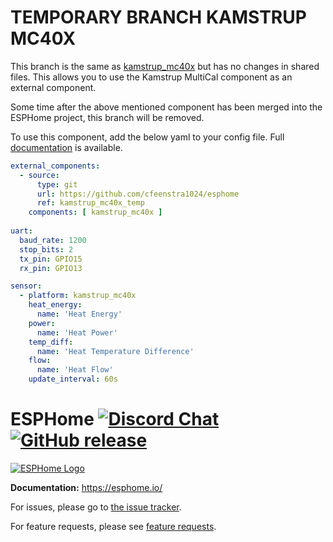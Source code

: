 # TEMPORARY BRANCH KAMSTRUP MC40X
This branch is the same as [kamstrup_mc40x](https://github.com/cfeenstra1024/esphome/tree/kamstrup_mc40x) but has no changes in shared files. This allows you to use the Kamstrup MultiCal component as an external component.

Some time after the above mentioned component has been merged into the ESPHome project, this branch will be removed.

To use this component, add the below yaml to your config file.
Full [documentation](https://deploy-preview-2551--esphome.netlify.app/components/sensor/kamstrup_mc40x.html) is available.

``` yaml
external_components:
  - source:
      type: git
      url: https://github.com/cfeenstra1024/esphome
      ref: kamstrup_mc40x_temp
    components: [ kamstrup_mc40x ]
    
uart:
  baud_rate: 1200
  stop_bits: 2
  tx_pin: GPIO15
  rx_pin: GPIO13

sensor:
  - platform: kamstrup_mc40x
    heat_energy:
      name: 'Heat Energy'
    power:
      name: 'Heat Power'
    temp_diff:
      name: 'Heat Temperature Difference'
    flow:
      name: 'Heat Flow'
    update_interval: 60s    
```






# ESPHome [![Discord Chat](https://img.shields.io/discord/429907082951524364.svg)](https://discord.gg/KhAMKrd) [![GitHub release](https://img.shields.io/github/release/esphome/esphome.svg)](https://GitHub.com/esphome/esphome/releases/)

[![ESPHome Logo](https://esphome.io/_images/logo-text.png)](https://esphome.io/)

**Documentation:** https://esphome.io/

For issues, please go to [the issue tracker](https://github.com/esphome/issues/issues).

For feature requests, please see [feature requests](https://github.com/esphome/feature-requests/issues).
